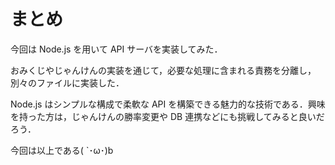 # まとめ

今回は Node.js を用いて API サーバを実装してみた．

おみくじやじゃんけんの実装を通じて，必要な処理に含まれる責務を分離し，別々のファイルに実装した．

Node.js はシンプルな構成で柔軟な API を構築できる魅力的な技術である．興味を持った方は，じゃんけんの勝率変更や DB 連携などにも挑戦してみると良いだろう．

今回は以上である( `･ω･)b
